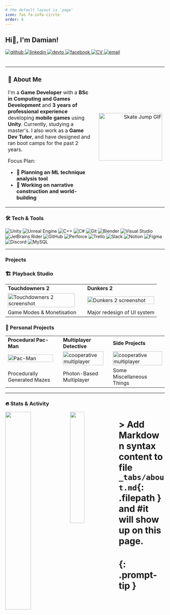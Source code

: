 ```yaml
---
# the default layout is 'page'
icon: fas fa-info-circle
order: 4
---
```

## Hi👋, I'm Damian!
<a href="https://github.com/DamianBogusStudios" target="_blank" rel="noopener noreferrer">
  <img src="https://img.shields.io/badge/github-%2324292e.svg?&style=for-the-badge&logo=github&logoColor=white" alt="github"/>
</a>
<a href="https://linkedin.com/in/dboguslawski" target="_blank" rel="noopener noreferrer">
  <img src="https://img.shields.io/badge/linkedin-%231E77B5.svg?&style=for-the-badge&logo=linkedin&logoColor=white" alt="linkedin" style="margin-bottom: 5px;" />
</a>
<a href="https://dev.to/" target="_blank" rel="noopener noreferrer">
  <img src="https://img.shields.io/badge/dev.to-%2308090A.svg?&style=for-the-badge&logo=dev.to&logoColor=white" alt="devto" style="margin-bottom: 5px;" />
</a>
<a href="https://www.facebook.com/damian.boguslawski.378" target="_blank" rel="noopener noreferrer">
  <img src="https://img.shields.io/badge/facebook-%232E87FB.svg?&style=for-the-badge&logo=facebook&logoColor=white" alt="facebook" style="margin-bottom: 5px;" />
</a>
<a href="https://github.com/YourUsername/YourRepositoryName/raw/main/cv.pdf" target="_blank" rel="noopener noreferrer">
  <img src="https://img.shields.io/badge/Download%20CV-8B22A6?&style=for-the-badge&logo=readthedocs&logoColor=white" alt="CV" style="margin-bottom: 5px;" />
</a>
<a href="mailto:damianb.gamedev@gmail.com" target="_blank" rel="noopener noreferrer">
  <img src="https://img.shields.io/badge/E--Mail-FE9103?style=for-the-badge&logo=gmail&logoColor=white" alt="email" style="margin-bottom: 5px;" />
</a>
<br></br>


<table width="100%" style="border: 0; border-collapse: collapse;">
<tr>
<td width="80%" valign="top">

### 🌟 About Me  

I'm a **Game Developer** with a **BSc in Computing and Games Development** and **3 years of professional experience** developing **mobile games** using **Unity**. Currently, studying a master's. I also work as a **Game Dev Tutor**, and have designed and ran boot camps for the past 2 years.

Focus Plan:
- **🤖 Planning an ML technique analysis tool**
- **📜 Working on narrative construction and world-building**


</td>
<td width="40%" align="right" valign="center">
<img src="https://media.giphy.com/media/fmMdxlVwsCmTtA4V6a/giphy.gif" alt="Skate Jump GIF" width="200" height="150" />
</td>
</tr>
</table>

### 🛠️ Tech & Tools 

<!-- Essentials -->
<img src="https://img.shields.io/badge/Unity-%23000000.svg?style=for-the-badge&logo=unity&logoColor=white" alt="Unity" /> <img src="https://img.shields.io/badge/Unreal%20Engine-%23313131.svg?style=for-the-badge&logo=unrealengine&logoColor=white" alt="Unreal Engine" />
<img src="https://img.shields.io/badge/C%2B%2B-%2300599C.svg?style=for-the-badge&logo=cplusplus&logoColor=white" alt="C++" />
<img src="https://img.shields.io/badge/C%23-%23239120.svg?style=for-the-badge&logo=csharp&logoColor=white" alt="C#" />
<img src="https://img.shields.io/badge/Git-%23F05033.svg?style=for-the-badge&logo=git&logoColor=white" alt="Git" />
<img src="https://img.shields.io/badge/Blender-%23F5792A.svg?style=for-the-badge&logo=blender&logoColor=white" alt="Blender" />
<img src="https://img.shields.io/badge/Visual%20Studio-%235C2D91.svg?style=for-the-badge&logo=visualstudio&logoColor=white" alt="Visual Studio" />
<img src="https://img.shields.io/badge/JetBrains%20Rider-%23F17171.svg?style=for-the-badge&logo=jetbrains&logoColor=white" alt="JetBrains Rider" />
<img src="https://img.shields.io/badge/GitHub-%2324292E.svg?style=for-the-badge&logo=github&logoColor=white" alt="GitHub" />
<img src="https://img.shields.io/badge/Perforce-%23001E4A.svg?style=for-the-badge&logo=perforce&logoColor=white" alt="Perforce" />
<img src="https://img.shields.io/badge/Trello-%23026AA7.svg?style=for-the-badge&logo=trello&logoColor=white" alt="Trello" />
<img src="https://img.shields.io/badge/Slack-%234A154B.svg?style=for-the-badge&logo=slack&logoColor=white" alt="Slack" />
<img src="https://img.shields.io/badge/Notion-%23000000.svg?style=for-the-badge&logo=notion&logoColor=white" alt="Notion" />
<img src="https://img.shields.io/badge/Figma-%23F24E1E.svg?style=for-the-badge&logo=figma&logoColor=white" alt="Figma" />
<img src="https://img.shields.io/badge/Discord-%235865F2.svg?style=for-the-badge&logo=discord&logoColor=white" alt="Discord" /> 
<img src="https://img.shields.io/badge/MySQL-%234479A1.svg?style=for-the-badge&logo=mysql&logoColor=white" alt="MySQL" />

---

### Projects  

### 🏗️  Playback Studio  
<table>
  <tr>
    <td><strong>Touchdowners 2</strong></td>
    <td><strong>Dunkers 2</strong></td>
  </tr>
  <tr>
    <td><img src="https://github.com/user-attachments/assets/09d22787-e3f8-4b6e-8503-c968270f5dfb" alt="Touchdowners 2 screenshot" width="95%"/> </td>
    <td><img src="https://github.com/user-attachments/assets/9c13cab7-4dfd-429b-8afe-3df9ace364e0" alt="Dunkers 2 screenshot" width="100%"/> </td>
  </tr>
  <tr>
    <td>Game Modes & Monetisation</td>
    <td>Major redesign of UI system</td>
  </tr>
</table>


### 🎨 Personal Projects 
<table>
  <tr>
    <td><strong>Procedural Pac-Man</strong></td>
    <td><strong>Multiplayer Detective</strong></td>
    <td><strong>Side Projects</strong></td>
  </tr>
  <tr>
    <td><img src="https://github.com/user-attachments/assets/532b4edd-c328-4702-8c42-083df5e95bad" alt="Pac-Man" width="95%"/></td>
    <td><img src="https://github.com/user-attachments/assets/52b6c5b8-96a0-4369-b2e2-01427987f51e" alt="cooperative multiplayer" width="95%"/></td>
    <td><img src="https://github.com/user-attachments/assets/a7429206-aed2-44d4-a586-0114a93b663d" alt="cooperative multiplayer" width="100%"/></td>
</td>
  </tr>
  <tr>
    <td>Procedurally Generated Mazes</td>
    <td>Photon-Based Multiplayer</td>
    <td>Some Miscellaneous Things</td>
  </tr>
</table>

---

### 🔥 Stats & Activity  
<img src="https://github-readme-stats.vercel.app/api?username=DamianBogusStudios&show_icons=true&theme=tokyonight&hide_border=true" align="left" width="40%" />
<img src="https://github-readme-stats.vercel.app/api/top-langs/?username=DamianBogusStudios&layout=compact&theme=tokyonight&hide_border=true" align="left" width="30%" />

# > Add Markdown syntax content to file `_tabs/about.md`{: .filepath } and #it will show up on this page.
# {: .prompt-tip }
